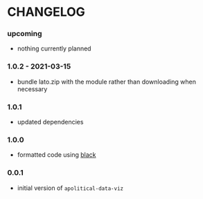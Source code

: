 CHANGELOG
=========

### upcoming

- nothing currently planned

### 1.0.2 - 2021-03-15

- bundle lato.zip with the module rather than downloading when necessary

### 1.0.1

- updated dependencies

### 1.0.0

- formatted code using [black](https://pypi.org/project/black/)

### 0.0.1

- initial version of `apolitical-data-viz`
